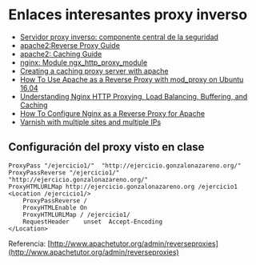 # Enlaces interesantes proxy inverso

* [Servidor proxy inverso: componente central de la seguridad](https://www.1and1.es/digitalguide/servidores/know-how/que-es-un-servidor-proxy-inverso/)
* [apache2:Reverse Proxy Guide](http://httpd.apache.org/docs/2.4/howto/reverse_proxy.html)
* [apache2: Caching Guide](http://httpd.apache.org/docs/2.4/caching.html)
* [nginx: Module ngx_http_proxy_module](https://nginx.org/en/docs/http/ngx_http_proxy_module.html)
* [Creating a caching proxy server with apache](https://aoeex.com/phile/creating-a-caching-proxy-server-with-apache/)
* [How To Use Apache as a Reverse Proxy with mod_proxy on Ubuntu 16.04 ](https://www.digitalocean.com/community/tutorials/how-to-use-apache-as-a-reverse-proxy-with-mod_proxy-on-ubuntu-16-04)
* [Understanding Nginx HTTP Proxying, Load Balancing, Buffering, and Caching ](https://www.digitalocean.com/community/tutorials/understanding-nginx-http-proxying-load-balancing-buffering-and-caching)
* [How To Configure Nginx as a Reverse Proxy for Apache ](https://www.digitalocean.com/community/tutorials/how-to-configure-nginx-as-a-reverse-proxy-for-apache)
* [Varnish with multiple sites and multiple IPs](https://stackoverflow.com/questions/41772199/varnish-with-multiple-sites-and-multiple-ips)

## Configuración del proxy visto en clase

	ProxyPass "/ejercicio1/"  "http://ejercicio.gonzalonazareno.org/"
    ProxyPassReverse "/ejercicio1/"  "http://ejercicio.gonzalonazareno.org/"
    ProxyHTMLURLMap http://ejercicio.gonzalonazareno.org /ejercicio1
    <Location /ejercicio1/>
        ProxyPassReverse /
        ProxyHTMLEnable On
        ProxyHTMLURLMap / /ejercicio1/
        RequestHeader    unset  Accept-Encoding
    </Location>

Referencia: [http://www.apachetutor.org/admin/reverseproxies](http://www.apachetutor.org/admin/reverseproxies)


